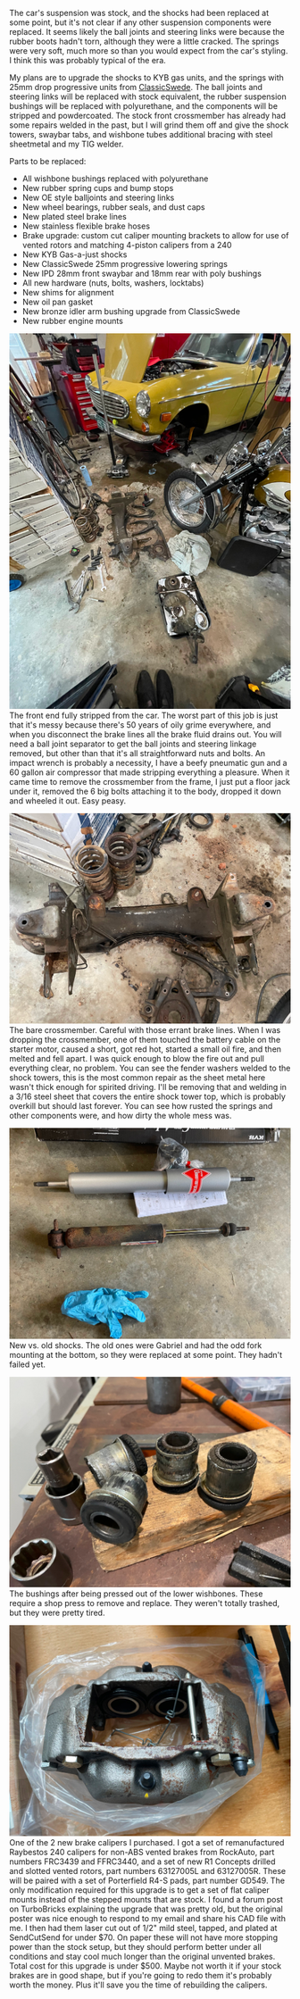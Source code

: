 The car's suspension was stock, and the shocks had been replaced at some point, but it's not clear if any other suspension components were replaced. It seems likely the ball joints and steering links were because the rubber boots hadn't torn, although they were a little cracked. The springs were very soft, much more so than you would expect from the car's styling. I think this was probably typical of the era.

My plans are to upgrade the shocks to KYB gas units, and the springs with 25mm drop progressive units from [ClassicSwede](https://www.classicswede.org/shop/25mm-progressive-lowering-spring-set-volvo-amazon-saloon-p1800). The ball joints and steering links will be replaced with stock equivalent, the rubber suspension bushings will be replaced with polyurethane, and the components will be stripped and powdercoated. The stock front crossmember has already had some repairs welded in the past, but I will grind them off and give the shock towers, swaybar tabs, and wishbone tubes additional bracing with steel sheetmetal and my TIG welder.

Parts to be replaced:
* All wishbone bushings replaced with polyurethane
* New rubber spring cups and bump stops
* New OE style balljoints and steering links
* New wheel bearings, rubber seals, and dust caps
* New plated steel brake lines
* New stainless flexible brake hoses
* Brake upgrade: custom cut caliper mounting brackets to allow for use of vented rotors and matching 4-piston calipers from a 240
* New KYB Gas-a-just shocks
* New ClassicSwede 25mm progressive lowering springs
* New IPD 28mm front swaybar and 18mm rear with poly bushings
* All new hardware (nuts, bolts, washers, locktabs)
* New shims for alignment
* New oil pan gasket
* New bronze idler arm bushing upgrade from ClassicSwede
* New rubber engine mounts

![The fully stripped front suspension parts](images/Front%20Suspension/stripped.jpg)
The front end fully stripped from the car. The worst part of this job is just that it's messy because there's 50 years of oily grime everywhere, and when you disconnect the brake lines all the brake fluid drains out. You will need a ball joint separator to get the ball joints and steering linkage removed, but other than that it's all straightforward nuts and bolts. An impact wrench is probably a necessity, I have a beefy pneumatic gun and a 60 gallon air compressor that made stripping everything a pleasure. When it came time to remove the crossmember from the frame, I just put a floor jack under it, removed the 6 big bolts attaching it to the body, dropped it down and wheeled it out. Easy peasy.

![Stripped crossmember](images/Front%20Suspension/crossmember.jpg)
The bare crossmember. Careful with those errant brake lines. When I was dropping the crossmember, one of them touched the battery cable on the starter motor, caused a short, got red hot, started a small oil fire, and then melted and fell apart. I was quick enough to blow the fire out and pull everything clear, no problem. You can see the fender washers welded to the shock towers, this is the most common repair as the sheet metal here wasn't thick enough for spirited driving. I'll be removing that and welding in a 3/16 steel sheet that covers the entire shock tower top, which is probably overkill but should last forever. You can see how rusted the springs and other components were, and how dirty the whole mess was.

![Shocks](images/Front%20Suspension/shocks.jpg)
New vs. old shocks. The old ones were Gabriel and had the odd fork mounting at the bottom, so they were replaced at some point. They hadn't failed yet.

![Lower wishbone bushings removed](images/Front%20Suspension/bushings.jpg)
The bushings after being pressed out of the lower wishbones. These require a shop press to remove and replace. They weren't totally trashed, but they were pretty tired.

![New brake caliper](images/Front%20Suspension/caliper.jpg)
One of the 2 new brake calipers I purchased. I got a set of remanufactured Raybestos 240 calipers for non-ABS vented brakes from RockAuto, part numbers FRC3439 and FFRC3440, and a set of new R1 Concepts drilled and slotted vented rotors, part numbers 63127005L and 63127005R. These will be paired with a set of Porterfield R4-S pads, part number GD549. The only modification required for this upgrade is to get a set of flat caliper mounts instead of the stepped mounts that are stock. I found a forum post on TurboBricks explaining the upgrade that was pretty old, but the original poster was nice enough to respond to my email and share his CAD file with me. I then had them laser cut out of 1/2" mild steel, tapped, and plated at SendCutSend for under \$70. On paper these will not have more stopping power than the stock setup, but they should perform better under all conditions and stay cool much longer than the original unvented brakes. Total cost for this upgrade is under \$500. Maybe not worth it if your stock brakes are in good shape, but if you're going to redo them it's probably worth the money. Plus it'll save you the time of rebuilding the calipers.
